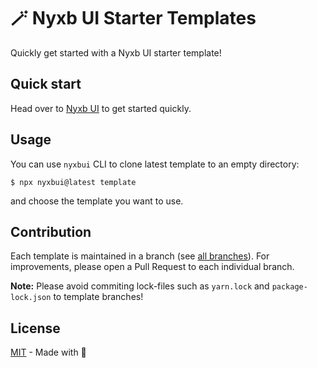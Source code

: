 # 🪄 Nyxb UI Starter Templates

Quickly get started with a Nyxb UI starter template!

## Quick start

Head over to [Nyxb UI](https://nyxbui.design/docs/templates) to get started quickly.

## Usage

You can use `nyxbui` CLI to clone latest template to an empty directory:

```sh-session
$ npx nyxbui@latest template
```

and choose the template you want to use.

## Contribution

Each template is maintained in a branch (see [all branches](https://github.com/nuxt/starter/branches)).
For improvements, please open a Pull Request to each individual branch.

**Note:** Please avoid commiting lock-files such as `yarn.lock` and `package-lock.json` to template branches!

## License

[MIT](./LICENSE) - Made with 💜
